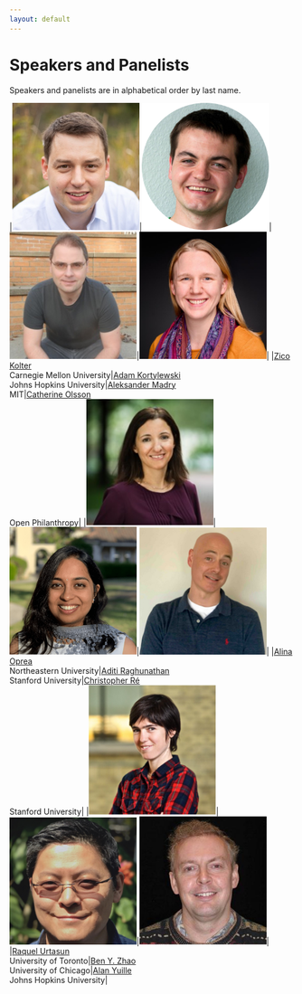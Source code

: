 ```yaml
---
layout: default
---
```


# Speakers and Panelists

Speakers and panelists are in alphabetical order by last name.

|<img src="./assets/images/zicokolter.jpg" alt="Zico Kolter" width="225"/>|<img src="./assets/images/adam.png" alt="Adam Kortylewski" width="225"/>|<img src="./assets/images/aleksander_madry.jpg" alt="Aleksander Madry" width="225"/>|<img src="./assets/images/catherine.jpg" alt="Catherine Olsson" width="225"/>|
|[Zico Kolter](https://zicokolter.com/)<br />Carnegie Mellon University|[Adam Kortylewski](https://adamkortylewski.com/)<br />Johns Hopkins University|[Aleksander Madry](https://people.csail.mit.edu/madry/)<br />MIT|[Catherine Olsson](https://www.linkedin.com/in/catherineolsson)<br />Open Philanthropy|
|<img src="./assets/images/alinaoprea.jpeg" alt="Alina Oprea" width="225"/>|<img src="./assets/images/aditi.png" alt="Aditi Raghunathan" width="225"/>|<img src="./assets/images/christopher_re.jpg" alt="Christopher Ré" width="225"/>|
|[Alina Oprea](https://www.ccs.neu.edu/home/alina/)<br />Northeastern University|[Aditi Raghunathan](https://stanford.edu/~aditir/)<br />Stanford University|[Christopher Ré](https://cs.stanford.edu/~chrismre/)<br />Stanford University|
|<img src="./assets/images/raquel.jpg" alt="Raquel Urtasun" width="225"/>|<img src="./assets/images/ben.jpg" alt="Ben Y. Zhao" width="225"/>|<img src="./assets/images/alan.jpg" alt="Alan Yuille" width="225"/>|
|[Raquel Urtasun](http://www.cs.toronto.edu/~urtasun/)<br />University of Toronto|[Ben Y. Zhao](http://people.cs.uchicago.edu/~ravenben/)<br />University of Chicago|[Alan Yuille](http://www.cs.jhu.edu/~ayuille/)<br />Johns Hopkins University|